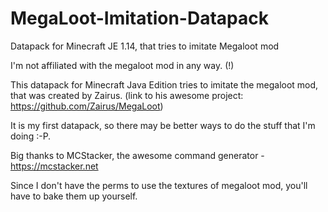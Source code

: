 # MegaLoot-Imitation-Datapack
Datapack for Minecraft JE 1.14, that tries to imitate Megaloot mod

I'm not affiliated with the megaloot mod in any way. (!)

This datapack for Minecraft Java Edition tries to imitate the megaloot mod, that was created by Zairus.
(link to his awesome project: https://github.com/Zairus/MegaLoot)

It is my first datapack, so there may be better ways to do the stuff that I'm doing :-P.

Big thanks to MCStacker, the awesome command generator - https://mcstacker.net

Since I don't have the perms to use the textures of megaloot mod, you'll have to
bake them up yourself.
